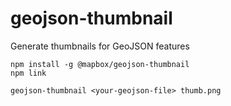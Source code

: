 # geojson-thumbnail

Generate thumbnails for GeoJSON features

```
npm install -g @mapbox/geojson-thumbnail
npm link

geojson-thumbnail <your-geojson-file> thumb.png
```
